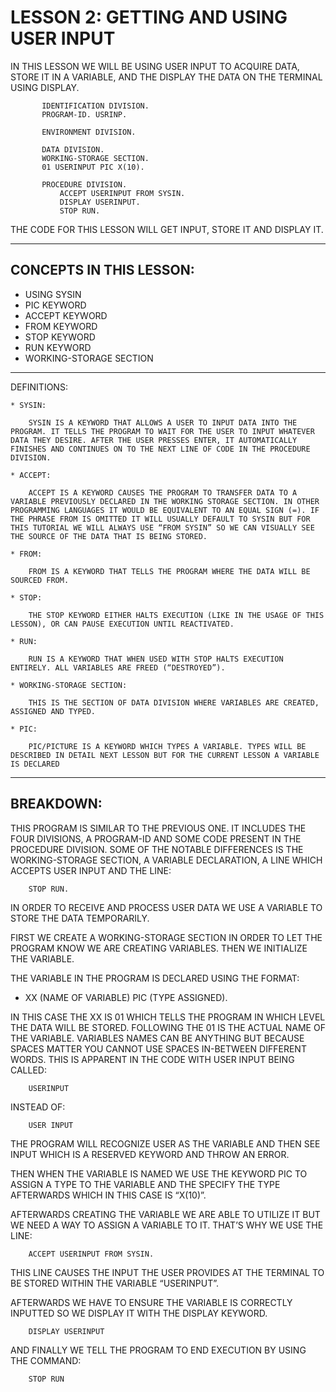 # LESSON 2: GETTING AND USING USER INPUT

IN THIS LESSON WE WILL BE USING USER INPUT TO ACQUIRE DATA, STORE IT IN A VARIABLE, AND THE DISPLAY THE DATA ON THE TERMINAL USING DISPLAY.

```
       IDENTIFICATION DIVISION.
       PROGRAM-ID. USRINP.

       ENVIRONMENT DIVISION.

       DATA DIVISION.
       WORKING-STORAGE SECTION.
       01 USERINPUT PIC X(10).

       PROCEDURE DIVISION.
           ACCEPT USERINPUT FROM SYSIN.
           DISPLAY USERINPUT.
           STOP RUN.

```

THE CODE FOR THIS LESSON WILL GET INPUT, STORE IT AND DISPLAY IT.

----------------------------------------------

CONCEPTS IN THIS LESSON:
---
* USING SYSIN
* PIC KEYWORD
* ACCEPT KEYWORD
* FROM KEYWORD
* STOP KEYWORD
* RUN KEYWORD
* WORKING-STORAGE SECTION

----------------------------------------------

DEFINITIONS:

	* SYSIN:

		SYSIN IS A KEYWORD THAT ALLOWS A USER TO INPUT DATA INTO THE PROGRAM. IT TELLS THE PROGRAM TO WAIT FOR THE USER TO INPUT WHATEVER DATA THEY DESIRE. AFTER THE USER PRESSES ENTER, IT AUTOMATICALLY FINISHES AND CONTINUES ON TO THE NEXT LINE OF CODE IN THE PROCEDURE DIVISION. 

	* ACCEPT:

		ACCEPT IS A KEYWORD CAUSES THE PROGRAM TO TRANSFER DATA TO A VARIABLE PREVIOUSLY DECLARED IN THE WORKING STORAGE SECTION. IN OTHER PROGRAMMING LANGUAGES IT WOULD BE EQUIVALENT TO AN EQUAL SIGN (=). IF THE PHRASE FROM IS OMITTED IT WILL USUALLY DEFAULT TO SYSIN BUT FOR THIS TUTORIAL WE WILL ALWAYS USE “FROM SYSIN” SO WE CAN VISUALLY SEE THE SOURCE OF THE DATA THAT IS BEING STORED.

	* FROM:

		FROM IS A KEYWORD THAT TELLS THE PROGRAM WHERE THE DATA WILL BE SOURCED FROM.

	* STOP:

		THE STOP KEYWORD EITHER HALTS EXECUTION (LIKE IN THE USAGE OF THIS LESSON), OR CAN PAUSE EXECUTION UNTIL REACTIVATED.

	* RUN:

		RUN IS A KEYWORD THAT WHEN USED WITH STOP HALTS EXECUTION ENTIRELY. ALL VARIABLES ARE FREED (“DESTROYED”).

	* WORKING-STORAGE SECTION:

		THIS IS THE SECTION OF DATA DIVISION WHERE VARIABLES ARE CREATED, ASSIGNED AND TYPED. 

	* PIC:

		PIC/PICTURE IS A KEYWORD WHICH TYPES A VARIABLE. TYPES WILL BE DESCRIBED IN DETAIL NEXT LESSON BUT FOR THE CURRENT LESSON A VARIABLE IS DECLARED

----------------------------------------------

BREAKDOWN:
---

THIS PROGRAM IS SIMILAR TO THE PREVIOUS ONE. IT INCLUDES THE FOUR DIVISIONS, A PROGRAM-ID AND SOME CODE PRESENT IN THE PROCEDURE DIVISION. SOME OF THE NOTABLE DIFFERENCES IS THE WORKING-STORAGE SECTION, A VARIABLE DECLARATION, A LINE WHICH ACCEPTS USER INPUT AND THE LINE:
```
	STOP RUN.
```

IN ORDER TO RECEIVE AND PROCESS USER DATA WE USE A VARIABLE TO STORE THE DATA TEMPORARILY.

FIRST WE CREATE A WORKING-STORAGE SECTION IN ORDER TO LET THE PROGRAM KNOW WE ARE CREATING VARIABLES. THEN WE INITIALIZE THE VARIABLE.

THE VARIABLE IN THE PROGRAM IS DECLARED USING THE FORMAT: 

* XX (NAME OF VARIABLE) PIC (TYPE ASSIGNED).

IN THIS CASE THE XX IS 01 WHICH TELLS THE PROGRAM IN WHICH LEVEL THE DATA WILL BE STORED. FOLLOWING THE 01 IS THE ACTUAL NAME OF THE VARIABLE. VARIABLES NAMES CAN BE ANYTHING BUT BECAUSE SPACES MATTER YOU CANNOT USE SPACES IN-BETWEEN DIFFERENT WORDS. THIS IS APPARENT IN THE CODE WITH USER INPUT BEING CALLED:

```
	USERINPUT
```

INSTEAD OF:

```
	USER INPUT
```

THE PROGRAM WILL RECOGNIZE USER AS THE VARIABLE AND THEN SEE INPUT WHICH IS A RESERVED KEYWORD AND THROW AN ERROR.

THEN WHEN THE VARIABLE IS NAMED WE USE THE KEYWORD PIC TO ASSIGN A TYPE TO THE VARIABLE AND THE SPECIFY THE TYPE AFTERWARDS WHICH IN THIS CASE IS “X(10)”.

AFTERWARDS CREATING THE VARIABLE WE ARE ABLE TO UTILIZE IT BUT WE NEED A WAY TO ASSIGN A VARIABLE TO IT. THAT’S WHY WE USE THE LINE:

```
	ACCEPT USERINPUT FROM SYSIN.
```

THIS LINE CAUSES THE INPUT THE USER PROVIDES AT THE TERMINAL TO BE STORED WITHIN THE VARIABLE “USERINPUT”.

AFTERWARDS WE HAVE TO ENSURE THE VARIABLE IS CORRECTLY INPUTTED SO WE DISPLAY IT WITH THE DISPLAY KEYWORD.

```
	DISPLAY USERINPUT
```

AND FINALLY WE TELL THE PROGRAM TO END EXECUTION BY USING THE COMMAND:

```
	STOP RUN
```
